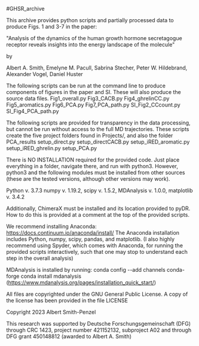 #GHSR_archive

This archive provides python scripts and partially processed data to produce Figs. 1 and 3-7 in the paper:

"Analysis of the dynamics of the human growth hormone secretagogue receptor reveals insights into the energy landscape of the molecule"

by

Albert A. Smith, Emelyne M. Pacull, Sabrina Stecher, Peter W. Hildebrand, Alexander Vogel, Daniel Huster 

The following scripts can be run at the command line to produce components of figures in the paper and SI. These will also produce the source data files.
Fig1_overall.py
Fig3_CACB.py
Fig4_ghrelinCC.py
Fig5_aromatics.py
Fig6_PCA.py
Fig7_PCA_path.py
SI_Fig2_CCcount.py
SI_Fig4_PCA_path.py

The following scripts are provided for transparency in the data processing, but cannot be run without access to the full MD trajectories. 
These scripts create the five project folders found in Projects/, and also the folder PCA_results
setup_direct.py
setup_directCACB.py
setup_iRED_aromatic.py
setup_iRED_ghrelin.py
setup_PCA.py

There is NO INSTALLATION required for the provided code. Just place everything in a folder, navigate there, and run with python3.
However, python3 and the following modules must be installed from other sources (these are the tested versions, although other versions may work).

Python v. 3.7.3
numpy v. 1.19.2,
scipy v. 1.5.2,
MDAnalysis v. 1.0.0,
matplotlib v. 3.4.2

Additionally, ChimeraX must be installed and its location provided to pyDR. How to do this is provided at a comment at the top of the provided scripts.

We recommend installing Anaconda: https://docs.continuum.io/anaconda/install/
The Anaconda installation includes Python, numpy, scipy, pandas, and matplotlib. 
(I also highly recommend using Spyder, which comes with Anaconda, for running the provided scripts interactively, such that one may stop to understand each step in the overall analysis)

MDAnalysis is installed by running:
conda config --add channels conda-forge
conda install mdanalysis
(https://www.mdanalysis.org/pages/installation_quick_start/)

All files are copyrighted under the GNU General Public License. A copy of the license has been provided in the file LICENSE

Copyright 2023 Albert Smith-Penzel

This research was supported by Deutsche Forschungsgemeinschaft (DFG) through CRC 1423, project number 421152132, subproject A02 and through DFG grant 450148812 (awarded to Albert A. Smith)
